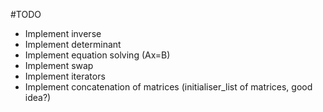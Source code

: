 #TODO

- Implement inverse
- Implement determinant
- Implement equation solving (Ax=B)
- Implement swap
- Implement iterators
- Implement concatenation of matrices (initialiser_list of matrices, good idea?)
